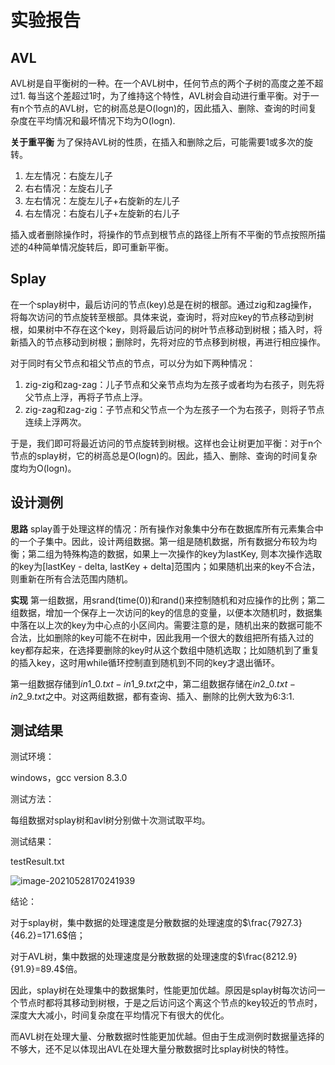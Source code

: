# 实验报告

## AVL

AVL树是自平衡树的一种。在一个AVL树中，任何节点的两个子树的高度之差不超过1. 每当这个差超过1时，为了维持这个特性，AVL树会自动进行重平衡。对于一有n个节点的AVL树，它的树高总是O(logn)的，因此插入、删除、查询的时间复杂度在平均情况和最坏情况下均为O(logn).

**关于重平衡**  为了保持AVL树的性质，在插入和删除之后，可能需要1或多次的旋转。

1.  左左情况：右旋左儿子
2.  右右情况：左旋右儿子
3.  左右情况：左旋左儿子+右旋新的左儿子
4.  右左情况：右旋右儿子+左旋新的右儿子

插入或者删除操作时，将操作的节点到根节点的路径上所有不平衡的节点按照所描述的4种简单情况旋转后，即可重新平衡。

## Splay

在一个splay树中，最后访问的节点(key)总是在树的根部。通过zig和zag操作，将每次访问的节点旋转至根部。具体来说，查询时，将对应key的节点移动到树根，如果树中不存在这个key，则将最后访问的树叶节点移动到树根；插入时，将新插入的节点移动到树根；删除时，先将对应的节点移到树根，再进行相应操作。

对于同时有父节点和祖父节点的节点，可以分为如下两种情况：

1.  zig-zig和zag-zag：儿子节点和父亲节点均为左孩子或者均为右孩子，则先将父节点上浮，再将子节点上浮。
2.  zig-zag和zag-zig：子节点和父节点一个为左孩子一个为右孩子，则将子节点连续上浮两次。

于是，我们即可将最近访问的节点旋转到树根。这样也会让树更加平衡：对于n个节点的splay树，它的树高总是O(logn)的。因此，插入、删除、查询的时间复杂度均为O(logn)。



## 设计测例

**思路** splay善于处理这样的情况：所有操作对象集中分布在数据库所有元素集合中的一个子集中。因此，设计两组数据。第一组是随机数据，所有数据分布较为均衡；第二组为特殊构造的数据，如果上一次操作的key为lastKey, 则本次操作选取的key为[lastKey - delta, lastKey + delta]范围内；如果随机出来的key不合法，则重新在所有合法范围内随机。

**实现** 第一组数据，用srand(time(0))和rand()来控制随机和对应操作的比例；第二组数据，增加一个保存上一次访问的key的信息的变量，以便本次随机时，数据集中落在以上次的key为中心点的小区间内。需要注意的是，随机出来的数据可能不合法，比如删除的key可能不在树中，因此我用一个很大的数组把所有插入过的key都存起来，在选择要删除的key时从这个数组中随机选取；比如随机到了重复的插入key，这时用while循环控制直到随机到不同的key才退出循环。

第一组数据存储到$in1\_0.txt-in1\_9.txt$之中，第二组数据存储在$in2\_0.txt - in2\_9.txt$之中。对这两组数据，都有查询、插入、删除的比例大致为6:3:1.

## 测试结果

测试环境：

windows，gcc version 8.3.0

测试方法：

每组数据对splay树和avl树分别做十次测试取平均。

测试结果：

testResult.txt

![image-20210528170241939](./image-20210528170241939.png)

结论：

对于splay树，集中数据的处理速度是分散数据的处理速度的$\frac{7927.3}{46.2}=171.6$倍；

对于AVL树，集中数据的处理速度是分散数据的处理速度的$\frac{8212.9}{91.9}=89.4$倍。

因此，splay树在处理集中的数据集时，性能更加优越。原因是splay树每次访问一个节点时都将其移动到树根，于是之后访问这个离这个节点的key较近的节点时， 深度大大减小，时间复杂度在平均情况下有很大的优化。

而AVL树在处理大量、分散数据时性能更加优越。但由于生成测例时数据量选择的不够大，还不足以体现出AVL在处理大量分散数据时比splay树快的特性。